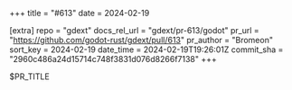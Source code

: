 +++
title = "#613"
date = 2024-02-19

[extra]
repo = "gdext"
docs_rel_url = "gdext/pr-613/godot"
pr_url = "https://github.com/godot-rust/gdext/pull/613"
pr_author = "Bromeon"
sort_key = 2024-02-19
date_time = 2024-02-19T19:26:01Z
commit_sha = "2960c486a24d15714c748f3831d076d8266f7138"
+++

$PR_TITLE
